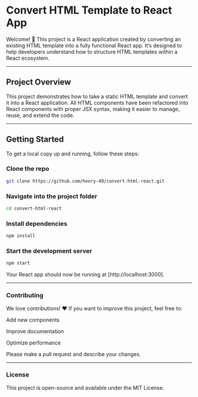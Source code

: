 # Convert HTML Template to React App

Welcome! 🎉 This project is a React application created by converting an existing HTML template into a fully functional React app. It’s designed to help developers understand how to structure HTML templates within a React ecosystem.

---

## Project Overview

This project demonstrates how to take a static HTML template and convert it into a React application. All HTML components have been refactored into React components with proper JSX syntax, making it easier to manage, reuse, and extend the code.

---

## Getting Started

To get a local copy up and running, follow these steps:

### Clone the repo
```bash
git clone https://github.com/henry-49/convert-html-react.git
```

### Navigate into the project folder
```bash
cd convert-html-react
```

### Install dependencies
```bash
npm install
```

### Start the development server
```bash
npm start
```

Your React app should now be running at [http://localhost:3000].

---

### Contributing

We love contributions! ❤️ If you want to improve this project, feel free to:

Add new components

Improve documentation

Optimize performance

Please make a pull request and describe your changes.

---

### License

This project is open-source and available under the MIT License.
